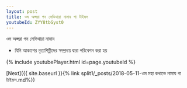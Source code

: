 ```yaml
---
layout: post
title: ওম অপ্সরা গন সেভিথায়া নামায গা টাইমস
youtubeId: ZYY8tbGyst0
---
```

 
 
 ওম অপ্সরা গন সেভিথায়া নামায  
 
 -  যিনি আকাশের নৃত্যশিল্পীদের সম্প্রদায় দ্বারা পরিবেশন করা হয় 
 
  
 
  
 
 
 
 
 
 


{% include youtubePlayer.html id=page.youtubeId %}
 
[Next]({{ site.baseurl }}{% link  split1/_posts/2018-05-11-ওম মহা কথাভে নামায গা টাইমস.md%})
 
